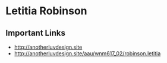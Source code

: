 # Letitia Robinson

## Important Links

- http://anotherluvdesign.site
- http://anotherluvdesign.site/aau/wnm617_02/robinson.letitia